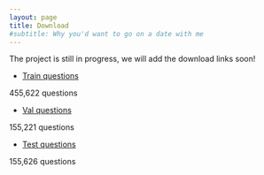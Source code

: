 ```yaml
---
layout: page
title: Download
#subtitle: Why you'd want to go on a date with me
---
```

The project is still in progress, we will add the download links soon!

* [Train questions](https://mcds.cs.cmu.edu/)

455,622 questions

* [Val questions](https://mcds.cs.cmu.edu/)

155,221 questions

* [Test questions](https://mcds.cs.cmu.edu/)

155,626 questions

 
